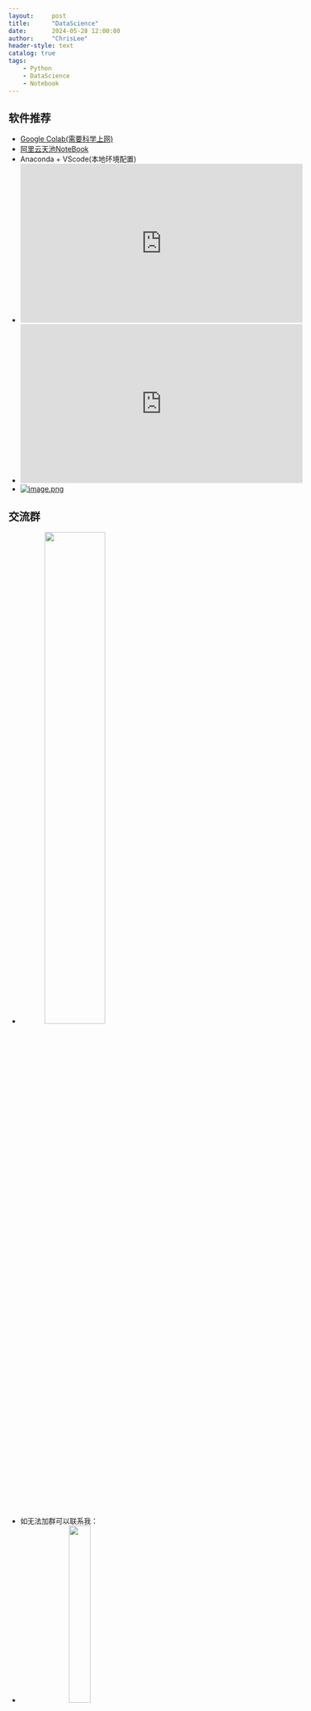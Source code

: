```yaml
---
layout:     post
title:      "DataScience"
date:       2024-05-28 12:00:00
author:     "ChrisLee"
header-style: text
catalog: true
tags:
    - Python
    - DataScience
    - Notebook
---
```

## 软件推荐
* [Google Colab(需要科学上网)](https://colab.research.google.com/)
* [阿里云天池NoteBook](https://tianchi.aliyun.com/notebook-ai/)
* Anaconda + VScode(本地环境配置)
* <iframe width="560" height="315" src="https://www.youtube.com/embed/iX9GEZrpnIc?si=-MWCCZAdIyskjOOm" title="YouTube video player" frameborder="0" allow="accelerometer; autoplay; clipboard-write; encrypted-media; gyroscope; picture-in-picture; web-share" referrerpolicy="strict-origin-when-cross-origin" allowfullscreen></iframe>
* <iframe width="560" height="315" src="https://player.youku.com/embed/XNjM5Mjc5OTE4MA==" title="YouTube video player" frameborder="0" allow="accelerometer; autoplay; clipboard-write; encrypted-media; gyroscope; picture-in-picture; web-share" referrerpolicy="strict-origin-when-cross-origin" allowfullscreen></iframe>
* [![image.png](https://syc-public.oss-cn-shanghai.aliyuncs.com/user/ChrisLee/src/MyFiles/github_1717118796328.png)](https://www.bilibili.com/video/BV1WoGgeZEmc/?spm_id_from=333.999.0.0&vd_source=33299c3593cfbafc46803f751395f83f)

## 交流群
* <img src="https://syc-public.oss-cn-shanghai.aliyuncs.com/user/ChrisLee/src/DS_1717127314298.jpg" width="50%" style="margin-left: 10%;">
* 如无法加群可以联系我：
* <img src="https://github.com/ChrisLee-Codes/ChrisLee-Codes.github.io/assets/44613341/124506b9-0492-4872-941f-d10e8a17911f" width="30%" style="margin-left: 20%;">

[](https://github.com/ChrisLee-Codes/ChrisLee-Codes.github.io/assets/44613341/124506b9-0492-4872-941f-d10e8a17911f)

## Matplotlib
## Numpy
## Pandas
## Sklearn
